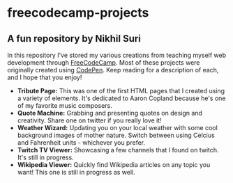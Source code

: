 # freecodecamp-projects
## A fun repository by Nikhil Suri

In this repository I've stored my various creations from teaching myself web
development through [FreeCodeCamp](https://www.freecodecamp.org/). Most of these projects were originally created using [CodePen](https://codepen.io/). Keep reading for a description of each, and I hope that you enjoy!

* **Tribute Page:** This was one of the first HTML pages that I created using a variety of elements. It's dedicated to Aaron Copland because he's one of my favorite music composers.
* **Quote Machine:** Grabbing and presenting quotes on design and creativity. Share one on twitter if you really love it!
* **Weather Wizard:** Updating you on your local weather with some cool background images of mother nature. Switch between using Celcius and Fahrenheit units - whichever you prefer.
* **Twitch TV Viewer:** Showcasing a few channels that I found on twitch. It's still in progress.
* **Wikipedia Viewer:** Quickly find Wikipedia articles on any topic you want! This one is still in progress as well.
